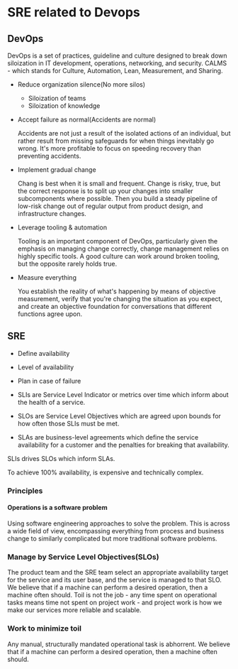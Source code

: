 # SRE related to Devops

## DevOps

DevOps is a set of practices, guideline and culture designed to break down
siloization in IT development, operations, networking, and security.
CALMS - which stands for Culture, Automation, Lean, Measurement, and Sharing.

* Reduce organization silence(No more silos)
  * Siloization of teams
  * Siloization of knowledge

* Accept failure as normal(Accidents are normal)

  Accidents are not just a result of the isolated actions of an individual, but
  rather result from missing safeguards for when things inevitably go wrong.
  It's more profitable to focus on speeding recovery than preventing accidents.

* Implement gradual change

  Chang is best when it is small and frequent. Change is risky, true, but the
  correct response is to split up your changes into smaller subcomponents where
  possible. Then you build a steady pipeline of low-risk change out of regular
  output from product design, and infrastructure changes.

* Leverage tooling & automation

  Tooling is an important component of DevOps, particularly given the emphasis
  on managing change correctly, change management relies on highly specific
  tools. A good culture can work around broken tooling, but the opposite rarely
  holds true.

* Measure everything

  You establish the reality of what's happening by means of objective
  measurement, verify that you're changing the situation as you expect, and
  create an objective foundation for conversations that different functions
  agree upon.

## SRE

* Define availability
* Level of availability
* Plan in case of failure

* SLIs are Service Level Indicator or metrics over time which inform about the
  health of a service.
* SLOs are Service Level Objectives which are agreed upon bounds for how often
  those SLIs must be met.
* SLAs are business-level agreements which define the service availability for
  a customer and the penalties for breaking that availability.

SLIs drives SLOs which inform SLAs.

To achieve 100% availability, is expensive and technically complex.

### Principles

#### Operations is a software problem

Using software engineering approaches to solve the problem. This is across a
wide field of view, encompassing everything from process and business change to
similarly complicated but more traditional software problems.

### Manage by Service Level Objectives(SLOs)

The product team and the SRE team select an appropriate availability target for
the service and its user base, and the service is managed to that SLO. We
believe that if a machine can perform a desired operation, then a machine often
should. Toil is not the job - any time spent on operational tasks means time not
spent on project work - and project work is how we make our services more
reliable and scalable.

### Work to minimize toil

Any manual, structurally mandated operational task is abhorrent. We believe that
if a machine can perform a desired operation, then a machine often should.
